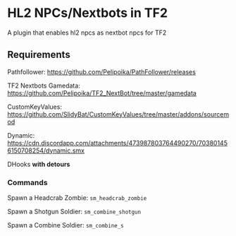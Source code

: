# HL2 NPCs/Nextbots in TF2
A plugin that enables hl2 npcs as nextbot npcs for TF2

## Requirements

Pathfollower: https://github.com/Pelipoika/PathFollower/releases

TF2 Nextbots Gamedata: https://github.com/Pelipoika/TF2_NextBot/tree/master/gamedata

CustomKeyValues: https://github.com/SlidyBat/CustomKeyValues/tree/master/addons/sourcemod

Dynamic: https://cdn.discordapp.com/attachments/473987803764490270/703801456150708254/dynamic.smx

DHooks **with detours**
### Commands

Spawn a Headcrab Zombie: ```sm_headcrab_zombie```

Spawn a Shotgun Soldier: ```sm_combine_shotgun```

Spawn a Combine Soldier: ```sm_combine_s```
